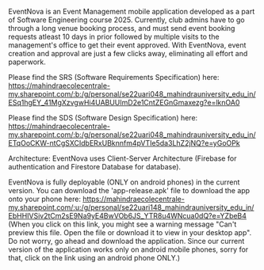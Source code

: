 EventNova is an Event Management mobile application developed as a part of Software Engineering course 2025. Currently, club admins have to go through a long venue booking process, and must send event booking requests atleast 10 days in prior followed by multiple visits to the management's office to get their event approved. With EventNova, event creation and approval are just a few clicks away, eliminating all effort and paperwork.

Please find the SRS (Software Requirements Specification) here: https://mahindraecolecentrale-my.sharepoint.com/:b:/g/personal/se22uari048_mahindrauniversity_edu_in/ESq1hgEY_41MgXzvgwHi4UABUUImD2e1CntZEGnGmaxezg?e=lknOA0

Please find the SDS (Software Design Specification) here: https://mahindraecolecentrale-my.sharepoint.com/:b:/g/personal/se22uari048_mahindrauniversity_edu_in/ETqOoCKW-ntCgSXCIdbERxUBknnfm4pVTIe5da3LhZ2jNQ?e=yGoOPk

Architecture: EventNova uses Client-Server Architecture (Firebase for authentication and Firestore Database for database).

EventNova is fully deployable (ONLY on android phones) in the current version. You can download the 'app-release.apk' file to download the app onto your phone here: https://mahindraecolecentrale-my.sharepoint.com/:u:/g/personal/se22uari148_mahindrauniversity_edu_in/EbHHIVSiv2tCm2sE9Na9yE4BwVOb6JS_YTR8u4WNcua0dQ?e=YZbeB4
(When you click on this link, you might see a warning message "Can't preview this file. Open the file or download it to view in your desktop app". Do not worry, go ahead and download the application. Since our current version of the application works only on android mobile phones, sorry for that, click on the link using an android phone ONLY.)
